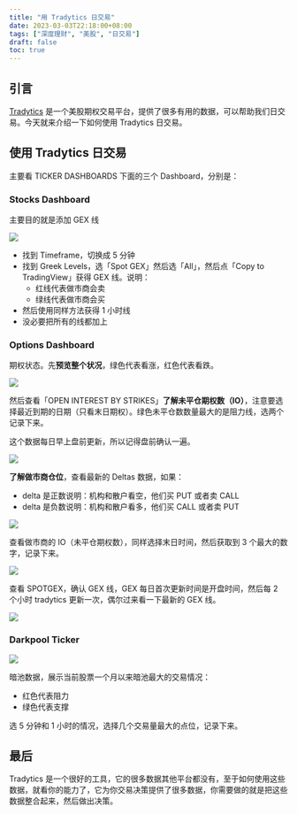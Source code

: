 ```yaml
---
title: "用 Tradytics 日交易"
date: 2023-03-03T22:18:00+08:00
tags: ["深度理财", "美股", "日交易"]
draft: false
toc: true
---
```


## 引言

[Tradytics](http://link.3li3.com/tradytics) 是一个美股期权交易平台，提供了很多有用的数据，可以帮助我们日交易。今天就来介绍一下如何使用 Tradytics 日交易。

## 使用 Tradytics 日交易

主要看 TICKER DASHBOARDS 下面的三个 Dashboard，分别是：

### Stocks Dashboard 

主要目的就是添加 GEX 线

![](https://img.forecho.com/JJth2E.png)

<!--more-->

- 找到 Timeframe，切换成 5 分钟
- 找到 Greek Levels，选「Spot GEX」然后选「All」，然后点「Copy to TradingView」获得 GEX 线。说明：
	- 红线代表做市商会卖
	- 绿线代表做市商会买
- 然后使用同样方法获得 1 小时线
- 没必要把所有的线都加上

### Options Dashboard 

期权状态。先**预览整个状况**，绿色代表看涨，红色代表看跌。

![](https://img.forecho.com/5XgGGQ.png)


然后查看「OPEN INTEREST BY STRIKES」**了解未平仓期权数（IO）**，注意要选择最近到期的日期（只看末日期权）。绿色未平仓数数量最大的是阻力线，选两个记录下来。

这个数据每日早上盘前更新，所以记得盘前确认一遍。

![](https://img.forecho.com/AdbjNY.png)

**了解做市商仓位**，查看最新的 Deltas 数据，如果：

- delta 是正数说明：机构和散户看空，他们买 PUT 或者卖 CALL
- delta 是负数说明：机构和散户看多，他们买 CALL 或者卖 PUT

![](https://img.forecho.com/xgIJtr.png)

查看做市商的 IO（未平仓期权数），同样选择末日时间，然后获取到 3 个最大的数字，记录下来。

![](https://img.forecho.com/EUWsMx.png)

查看 SPOTGEX，确认 GEX 线，GEX 每日首次更新时间是开盘时间，然后每 2 个小时 tradytics 更新一次，偶尔过来看一下最新的 GEX 线。
 
![](https://img.forecho.com/o1jhtI.png)

### Darkpool Ticker

![](https://img.forecho.com/hNXOfg.png)

暗池数据，展示当前股票一个月以来暗池最大的交易情况：

- 红色代表阻力
- 绿色代表支撑

选 5 分钟和 1 小时的情况，选择几个交易量最大的点位，记录下来。

## 最后

Tradytics 是一个很好的工具，它的很多数据其他平台都没有，至于如何使用这些数据，就看你的能力了，它为你交易决策提供了很多数据，你需要做的就是把这些数据整合起来，然后做出决策。
